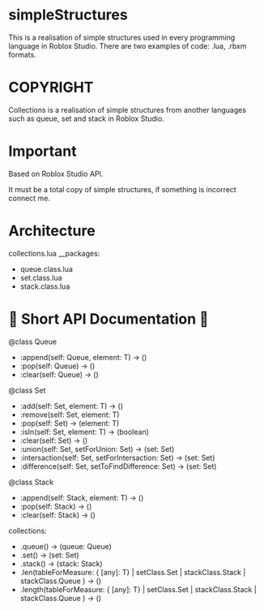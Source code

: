 # simpleStructures
This is a realisation of simple structures used in every programming language in Roblox Studio.
There are two examples of code: .lua, .rbxm formats.

# COPYRIGHT
Collections is a realisation of simple structures from another languages such as queue, set and stack in Roblox Studio.

# Important
Based on Roblox Studio API.

It must be a total copy of simple structures, if something is incorrect connect me.

# Architecture
collections.lua
__packages:
  - queue.class.lua
  - set.class.lua
  - stack.class.lua

# 📌 Short API Documentation 📌

@class Queue<T>
  - :append(self: Queue<T>, element: T) -> ()
  - :pop(self: Queue<T>) -> ()
  - :clear(self: Queue<T>) -> ()

@class Set<T>
  - :add(self: Set<T>, element: T) -> ()
  - :remove(self: Set<T>, element: T)
  - :pop(self: Set<T>) -> (element: T)
  - :isIn(self: Set<T>, element: T) -> (boolean)
  - :clear(self: Set<T>) -> ()
  - :union(self: Set<T>, setForUnion: Set<T>) -> (set: Set<T>)
  - :intersaction(self: Set<T>, setForIntersaction: Set<T>) -> (set: Set<T>)
  - :difference(self: Set<T>, setToFindDifference: Set<T>) -> (set: Set<T>)

@class Stack<T>
  - :append(self: Stack<T>, element: T) -> ()
  - :pop(self: Stack<T>) -> ()
  - :clear(self: Stack<T>) -> ()

collections:
  - .queue<T>() -> (queue: Queue)
  - .set<T>() -> (set: Set)
  - .stack<T>() -> (stack: Stack)
  - .len(tableForMeasure: {  [any]: T} | setClass.Set<T> | stackClass.Stack<T> | stackClass.Queue<T>  ) -> ()
  - .length(tableForMeasure: {  [any]: T} | setClass.Set<T> | stackClass.Stack<T> | stackClass.Queue<T>  ) -> ()
